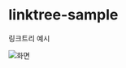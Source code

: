 # linktree-sample
링크트리 예시  
  
![화면](https://user-images.githubusercontent.com/29043491/92301916-a0383500-efa2-11ea-9f27-8b5a21b08b52.png)
